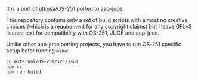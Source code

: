 It is a port of [utkusa/OS-251](https://github.com/utokusa/OS-251) ported to [aap-juce](https://github.com/atsushieno/aap-juce).

This repository contains only a set of build scripts with almost no creative choices (which is a requirement for any copyright claims) but I leave GPLv3 license text for compatibility with OS-251, JUCE and aap-juce.

Unlike other aap-juce porting projects, you have to run OS-251 specific setup befor running `make`:

```
cd external/OS-251/src/jsui
npm ci
npm run build
```
